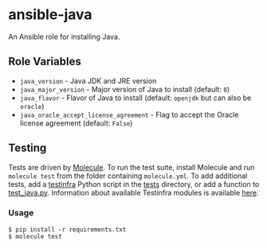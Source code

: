 # ansible-java

An Ansible role for installing Java.

## Role Variables

- `java_version` - Java JDK and JRE version
- `java_major_version` - Major version of Java to install (default: `8`)
- `java_flavor` - Flavor of Java to install (default: `openjdk` but can also be `oracle`)
- `java_oracle_accept_license_agreement` - Flag to accept the Oracle license agreement (default: `False`)

## Testing

Tests are driven by [Molecule](http://molecule.readthedocs.io/). To run the test suite, install Molecule and run ` molecule test` from the folder containing `molecule.yml`. To add additional tests, add a [testinfra](http://testinfra.readthedocs.org/) Python script in the [tests](./tests/) directory, or add a function to [test_java.py](./tests/test_java.py). Information about available Testinfra modules is available [here](http://testinfra.readthedocs.io/en/latest/modules.html).

### Usage

```
$ pip install -r requirements.txt
$ molecule test
```
